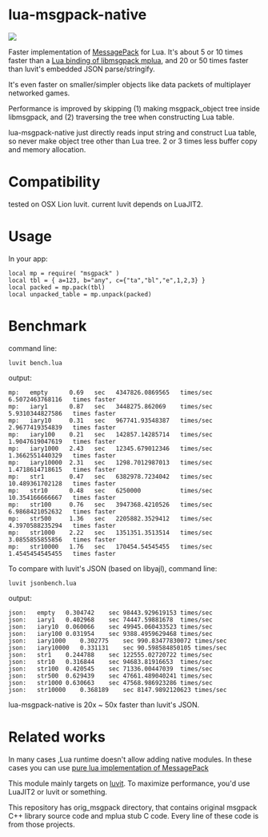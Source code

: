 lua-msgpack-native
====
<a href="http://travis-ci.org/kengonakajima/lua-msgpack-native"><img src="https://secure.travis-ci.org/kengonakajima/lua-msgpack-native.png"></a>

Faster implementation of [MessagePack](http://msgpack.org/) for Lua.
It's about 5 or 10 times faster than a [Lua binding of libmsgpack mplua](https://github.com/nobu-k/mplua),
and 20 or 50 times faster than luvit's embedded JSON parse/stringify.

It's even faster on smaller/simpler objects like data packets of multiplayer networked games.


Performance is improved by skipping (1) making msgpack_object tree
inside libmsgpack, and (2) traversing the tree when constructing Lua table.

lua-msgpack-native just directly reads input string and construct Lua table,
so never make object tree other than Lua tree. 2 or 3 times less buffer copy
and memory allocation.

Compatibility
====
tested on OSX Lion luvit. 
current luvit depends on LuaJIT2.

Usage
====
In your app:

    local mp = require( "msgpack" )
    local tbl = { a=123, b="any", c={"ta","bl","e",1,2,3} }
    local packed = mp.pack(tbl)
    local unpacked_table = mp.unpack(packed)

    

Benchmark
====

command line:

    luvit bench.lua

output:

    mp:   empty      0.69   sec   4347826.0869565   times/sec   6.5072463768116   times faster
    mp:   iary1      0.87   sec   3448275.862069    times/sec   5.9310344827586   times faster
    mp:   iary10     0.31   sec   967741.93548387   times/sec   2.9677419354839   times faster
    mp:   iary100    0.21   sec   142857.14285714   times/sec   1.9047619047619   times faster
    mp:   iary1000   2.43   sec   12345.679012346   times/sec   1.3662551440329   times faster
    mp:   iary10000  2.31   sec   1298.7012987013   times/sec   1.4718614718615   times faster
    mp:   str1       0.47   sec   6382978.7234042   times/sec   10.489361702128   times faster
    mp:   str10      0.48   sec   6250000           times/sec   10.354166666667   times faster
    mp:   str100     0.76   sec   3947368.4210526   times/sec   6.9868421052632   times faster
    mp:   str500     1.36   sec   2205882.3529412   times/sec   4.3970588235294   times faster
    mp:   str1000    2.22   sec   1351351.3513514   times/sec   3.0855855855856   times faster
    mp:   str10000   1.76   sec   170454.54545455   times/sec   1.4545454545455   times faster

To compare with luvit's JSON (based on libyajl), command line:

    luvit jsonbench.lua

output:

    json:	empty	0.304742	sec	98443.929619153	times/sec
    json:	iary1	0.402968	sec	74447.59881678	times/sec
    json:	iary10	0.060066	sec	49945.060433523	times/sec
    json:	iary100	0.031954	sec	9388.4959629468	times/sec
    json:	iary1000	0.302775	sec	990.83477830072	times/sec
    json:	iary10000	0.331131	sec	90.598584850105	times/sec
    json:	str1	0.244788	sec	122555.02720722	times/sec
    json:	str10	0.316844	sec	94683.81916653	times/sec
    json:	str100	0.420545	sec	71336.00447039	times/sec
    json:	str500	0.629439	sec	47661.489040241	times/sec
    json:	str1000	0.630663	sec	47568.986923286	times/sec
    json:	str10000	0.368189	sec	8147.9892120623	times/sec

lua-msgpack-native is 20x ~ 50x faster than luvit's JSON.


    
Related works
====
In many cases ,Lua runtime doesn't allow adding native modules.
In these cases you can use [pure lua implementation of MessagePack](https://github.com/kengonakajima/lua-msgpack)

This module mainly targets on [luvit](https://github.com/luvit/luvit).
To maximize performance, you'd use LuaJIT2 or luvit or something.

This repository has orig_msgpack directory, 
that contains original msgpack C++ library source code and mplua stub C code.
Every line of these code is from those projects.

 
